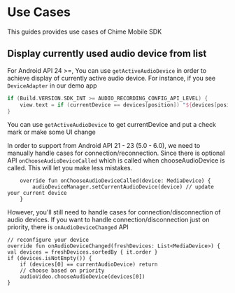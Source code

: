 # Use Cases

This guides provides use cases of Chime Mobile SDK

## Display currently used audio device from list
For Android API 24 >=, You can use `getActiveAudioDevice` in order to achieve display of currently active audio device. For instance, if you see `DeviceAdapter` in our demo app
```kt
if (Build.VERSION.SDK_INT >= AUDIO_RECORDING_CONFIG_API_LEVEL) {
    view.text = if (currentDevice == devices[position]) "${devices[position]} ✓" else devices[position].toString()
}
```
You can use `getActiveAudioDevice` to get currentDevice and put a check mark or make some UI change

In order to support from Android API 21 - 23 (5.0 - 6.0), we need to manually handle cases for connection/reconnection. Since there is optional API `onChooseAudioDeviceCalled` which is called when chooseAudioDevice is called. This will let you make less mistakes. 
```
    override fun onChooseAudioDeviceCalled(device: MediaDevice) {
        audioDeviceManager.setCurrentAudioDevice(device) // update your current device
    }
```

However, you'll still need to handle cases for connection/disconnection of audio devices. If you want to handle connection/disconnection just on priority, there is `onAudioDeviceChanged` API 
```
// reconfigure your device
override fun onAudioDeviceChanged(freshDevices: List<MediaDevice>) {
val devices = freshDevices.sortedBy { it.order }
if (devices.isNotEmpty()) {
    if (devices[0] == currentAudioDevice) return
    // choose based on priority
    audioVideo.chooseAudioDevice(devices[0])
}
```